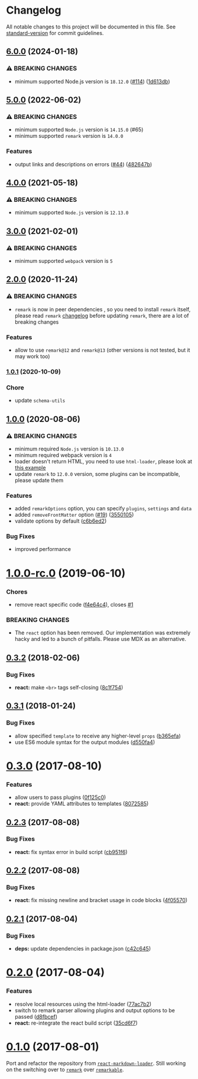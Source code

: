 # Changelog

All notable changes to this project will be documented in this file. See [standard-version](https://github.com/conventional-changelog/standard-version) for commit guidelines.

## [6.0.0](https://github.com/webpack-contrib/remark-loader/compare/v5.0.0...v6.0.0) (2024-01-18)


### ⚠ BREAKING CHANGES

* minimum supported Node.js version is `18.12.0` ([#114](https://github.com/webpack-contrib/remark-loader/issues/114)) ([1d613db](https://github.com/webpack-contrib/remark-loader/commit/1d613db4b351cdcd5428f15473a550b9480e2661))

## [5.0.0](https://github.com/webpack-contrib/remark-loader/compare/v4.0.0...v5.0.0) (2022-06-02)


### ⚠ BREAKING CHANGES

* minimum supported `Node.js` version is `14.15.0` (#65)
* minimum supported `remark` version is `14.0.0`

### Features

* output links and descriptions on errors ([#44](https://github.com/webpack-contrib/remark-loader/issues/44)) ([482647b](https://github.com/webpack-contrib/remark-loader/commit/482647b3111421e4ca39b7937be3f2612277aa1f))

## [4.0.0](https://github.com/webpack-contrib/remark-loader/compare/v3.0.0...v4.0.0) (2021-05-18)


### ⚠ BREAKING CHANGES

* minimum supported `Node.js` version is `12.13.0`

## [3.0.0](https://github.com/webpack-contrib/remark-loader/compare/v2.0.0...v3.0.0) (2021-02-01)


### ⚠ BREAKING CHANGES

* minimum supported `webpack` version is `5`

## [2.0.0](https://github.com/webpack-contrib/remark-loader/compare/v1.0.1...v2.0.0) (2020-11-24)


### ⚠ BREAKING CHANGES

* `remark` is now in peer dependencies , so you need to install `remark` itself, please read `remark` [changelog](https://github.com/remarkjs/remark/releases) before updating `remark`, there are a lot of breaking changes

### Features

* allow to use `remark@12` and `remark@13` (other versions is not tested, but it may work too)

### [1.0.1](https://github.com/webpack-contrib/remark-loader/compare/v1.0.0...v1.0.1) (2020-10-09)

### Chore

* update `schema-utils`

## [1.0.0](https://github.com/webpack-contrib/remark-loader/compare/v1.0.0-rc.0...v1.0.0) (2020-08-06)


### ⚠ BREAKING CHANGES

* minimum required `Node.js` version is `10.13.0`
* minimum required webpack version is `4`
* loader doesn't return HTML, you need to use `html-loader`, please look at [this example](https://github.com/webpack-contrib/remark-loader#markdown-to-html)
* update `remark` to `12.0.0` version, some plugins can be incompatible, please update them


### Features

* added `remarkOptions` option, you can specify `plugins`, `settings` and `data`
* added `removeFrontMatter` option ([#19](https://github.com/webpack-contrib/remark-loader/issues/19)) ([3550105](https://github.com/webpack-contrib/remark-loader/commit/3550105c774caa9aa4f4fc58e6fa23b5eb30c332))
* validate options by default ([c6b6ed2](https://github.com/webpack-contrib/remark-loader/commit/c6b6ed2f18f89c085a80ebe0db6d7adbfcc26e26))


### Bug Fixes

* improved performance


<a name="1.0.0-rc.0"></a>
# [1.0.0-rc.0](https://github.com/skipjack/remark-loader/compare/v0.3.2...v1.0.0-rc.0) (2019-06-10)


### Chores

* remove react specific code ([f4e64c4](https://github.com/skipjack/remark-loader/commit/f4e64c4)), closes [#1](https://github.com/skipjack/remark-loader/issues/1)


### BREAKING CHANGES

* The `react` option has been removed. Our implementation
was extremely hacky and led to a bunch of pitfalls. Please use MDX as an
alternative.



<a name="0.3.2"></a>
## [0.3.2](https://github.com/skipjack/remark-loader/compare/v0.3.1...v0.3.2) (2018-02-06)


### Bug Fixes

* **react:** make `<br>` tags self-closing ([8c1f754](https://github.com/skipjack/remark-loader/commit/8c1f754))



<a name="0.3.1"></a>
## [0.3.1](https://github.com/skipjack/remark-loader/compare/v0.3.0...v0.3.1) (2018-01-24)


### Bug Fixes

* allow specified `template` to receive any higher-level `props` ([b365efa](https://github.com/skipjack/remark-loader/commit/b365efa))
* use ES6 module syntax for the output modules ([d550fa4](https://github.com/skipjack/remark-loader/commit/d550fa4))



<a name="0.3.0"></a>
# [0.3.0](https://github.com/skipjack/remark-loader/compare/v0.2.3...v0.3.0) (2017-08-10)


### Features

* allow users to pass plugins ([0f125c0](https://github.com/skipjack/remark-loader/commit/0f125c0))
* **react:** provide YAML attributes to templates ([8072585](https://github.com/skipjack/remark-loader/commit/8072585))



<a name="0.2.3"></a>
## [0.2.3](https://github.com/skipjack/remark-loader/compare/v0.2.2...v0.2.3) (2017-08-08)


### Bug Fixes

* **react:** fix syntax error in build script ([cb951f6](https://github.com/skipjack/remark-loader/commit/cb951f6))



<a name="0.2.2"></a>
## [0.2.2](https://github.com/skipjack/remark-loader/compare/v0.2.1...v0.2.2) (2017-08-08)


### Bug Fixes

* **react:** fix missing newline and bracket usage in code blocks ([4f05570](https://github.com/skipjack/remark-loader/commit/4f05570))



<a name="0.2.1"></a>
## [0.2.1](https://github.com/skipjack/remark-loader/compare/v0.2.0...v0.2.1) (2017-08-04)


### Bug Fixes

* **deps:** update dependencies in package.json ([c42c645](https://github.com/skipjack/remark-loader/commit/c42c645))



<a name="0.2.0"></a>
# [0.2.0](https://github.com/skipjack/remark-loader/compare/v0.1.0...v0.2.0) (2017-08-04)


### Features

* resolve local resources using the html-loader ([77ac7b2](https://github.com/skipjack/remark-loader/commit/77ac7b2))
* switch to remark parser allowing plugins and output options to be passed ([d8fbcef](https://github.com/skipjack/remark-loader/commit/d8fbcef))
* **react:** re-integrate the react build script ([35cd6f7](https://github.com/skipjack/remark-loader/commit/35cd6f7))



<a name="0.1.0"></a>
# [0.1.0](https://github.com/skipjack/remark-loader/releases/tag/v0.1.0) (2017-08-01)

Port and refactor the repository from [`react-markdown-loader`](https://github.com/javiercf/react-markdown-loader). Still working on the switching over to [`remark`](https://github.com/wooorm/remark) over [`remarkable`](https://github.com/jonschlinkert/remarkable).
